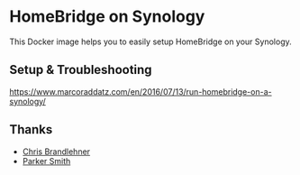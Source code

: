 # HomeBridge on Synology

This Docker image helps you to easily setup HomeBridge on your Synology.

## Setup & Troubleshooting

https://www.marcoraddatz.com/en/2016/07/13/run-homebridge-on-a-synology/

## Thanks
- [Chris Brandlehner](https://github.com/cbrandlehner/homebridge-docker)
- [Parker Smith](https://github.com/psmith3/synology-docker-homebridge)